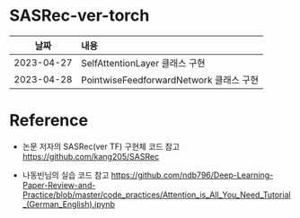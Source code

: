 # SASRec-ver-torch

|날짜|내용|
|:---:|:---|
|2023-04-27|SelfAttentionLayer 클래스 구현|
|2023-04-28|PointwiseFeedforwardNetwork 클래스 구현|


# Reference
* 논문 저자의 SASRec(ver TF) 구현체 코드 참고
https://github.com/kang205/SASRec

* 나동빈님의 실습 코드 참고
https://github.com/ndb796/Deep-Learning-Paper-Review-and-Practice/blob/master/code_practices/Attention_is_All_You_Need_Tutorial_(German_English).ipynb
